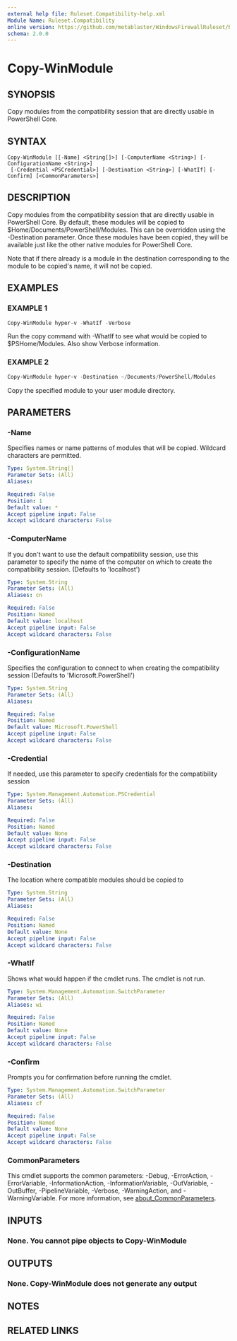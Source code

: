 ```yaml
---
external help file: Ruleset.Compatibility-help.xml
Module Name: Ruleset.Compatibility
online version: https://github.com/metablaster/WindowsFirewallRuleset/blob/master/Modules/Ruleset.Compatibility/Help/en-US/Copy-WinModule.md
schema: 2.0.0
---
```


# Copy-WinModule

## SYNOPSIS

Copy modules from the compatibility session that are directly usable in PowerShell Core.

## SYNTAX

```none
Copy-WinModule [[-Name] <String[]>] [-ComputerName <String>] [-ConfigurationName <String>]
 [-Credential <PSCredential>] [-Destination <String>] [-WhatIf] [-Confirm] [<CommonParameters>]
```

## DESCRIPTION

Copy modules from the compatibility session that are directly usable in PowerShell Core.
By default, these modules will be copied to $Home/Documents/PowerShell/Modules.
This can be overridden using the -Destination parameter.
Once these modules have been copied,
they will be available just like the other native modules for PowerShell Core.

Note that if there already is a module in the destination corresponding to the module
to be copied's name, it will not be copied.

## EXAMPLES

### EXAMPLE 1

```powershell
Copy-WinModule hyper-v -WhatIf -Verbose
```

Run the copy command with -WhatIf to see what would be copied to $PSHome/Modules.
Also show Verbose information.

### EXAMPLE 2

```powershell
Copy-WinModule hyper-v -Destination ~/Documents/PowerShell/Modules
```

Copy the specified module to your user module directory.

## PARAMETERS

### -Name

Specifies names or name patterns of modules that will be copied.
Wildcard characters are permitted.

```yaml
Type: System.String[]
Parameter Sets: (All)
Aliases:

Required: False
Position: 1
Default value: *
Accept pipeline input: False
Accept wildcard characters: False
```

### -ComputerName

If you don't want to use the default compatibility session,
use this parameter to specify the name of the computer on which to create the compatibility session.
(Defaults to 'localhost')

```yaml
Type: System.String
Parameter Sets: (All)
Aliases: cn

Required: False
Position: Named
Default value: localhost
Accept pipeline input: False
Accept wildcard characters: False
```

### -ConfigurationName

Specifies the configuration to connect to when creating the compatibility session
(Defaults to 'Microsoft.PowerShell')

```yaml
Type: System.String
Parameter Sets: (All)
Aliases:

Required: False
Position: Named
Default value: Microsoft.PowerShell
Accept pipeline input: False
Accept wildcard characters: False
```

### -Credential

If needed, use this parameter to specify credentials for the compatibility session

```yaml
Type: System.Management.Automation.PSCredential
Parameter Sets: (All)
Aliases:

Required: False
Position: Named
Default value: None
Accept pipeline input: False
Accept wildcard characters: False
```

### -Destination

The location where compatible modules should be copied to

```yaml
Type: System.String
Parameter Sets: (All)
Aliases:

Required: False
Position: Named
Default value: None
Accept pipeline input: False
Accept wildcard characters: False
```

### -WhatIf

Shows what would happen if the cmdlet runs.
The cmdlet is not run.

```yaml
Type: System.Management.Automation.SwitchParameter
Parameter Sets: (All)
Aliases: wi

Required: False
Position: Named
Default value: None
Accept pipeline input: False
Accept wildcard characters: False
```

### -Confirm

Prompts you for confirmation before running the cmdlet.

```yaml
Type: System.Management.Automation.SwitchParameter
Parameter Sets: (All)
Aliases: cf

Required: False
Position: Named
Default value: None
Accept pipeline input: False
Accept wildcard characters: False
```

### CommonParameters

This cmdlet supports the common parameters: -Debug, -ErrorAction, -ErrorVariable, -InformationAction, -InformationVariable, -OutVariable, -OutBuffer, -PipelineVariable, -Verbose, -WarningAction, and -WarningVariable. For more information, see [about_CommonParameters](http://go.microsoft.com/fwlink/?LinkID=113216).

## INPUTS

### None. You cannot pipe objects to Copy-WinModule

## OUTPUTS

### None. Copy-WinModule does not generate any output

## NOTES

## RELATED LINKS
